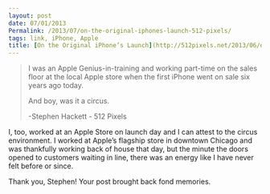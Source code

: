 ```yaml
---
layout: post
date: 07/01/2013
Permalink: /2013/07/on-the-original-iphones-launch-512-pixels/
tags: link, iPhone, Apple
title: [On the Original iPhone’s Launch](http://512pixels.net/2013/06/original-iphone-launch/)
---
```


<blockquote>
  <p>I was an Apple Genius-in-training and working part-time on the sales floor at the local Apple store when the first iPhone went on sale six years ago today.</p>
  
  <p>And boy, was it a circus.</p>
  
  <p>-Stephen Hackett - 512 Pixels</p>
</blockquote>

<p>I, too, worked at an Apple Store on launch day and I can attest to the circus environment. I worked at Apple&#8217;s flagship store in downtown Chicago and was thankfully working back of house that day, but the minute the doors opened to customers waiting in line, there was an energy like I have never felt before or since.</p>

<p>Thank you, Stephen! Your post brought back fond memories.</p>